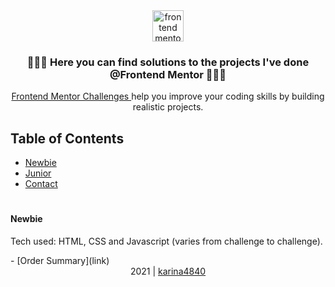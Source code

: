 <div align="center"> 
    <image align="center" height="50px" src="https://www.frontendmentor.io/static/images/logo-desktop.svg" alt="frontend mentor logo" >
</div>
   
<div>
<h3 align= "center">👩🏻‍💻 Here you can find solutions to the projects I've done @Frontend Mentor 👩🏻‍💻</h3>
    <div align="center">
    <p>    
    <a href="https://www.frontendmentor.io/challenges">
      Frontend Mentor Challenges
    </a>
     help you improve your coding skills by building realistic projects.
    </p>
</div>
</div>

## Table of Contents
- [Newbie](#newbie) 
- [Junior](#junior)  
- [Contact](#contact)

# <h4>Newbie
<p> Tech used: HTML, CSS and Javascript (varies from challenge to challenge). </p>
- [Order Summary](link)

    
    
    
    
    
<div align="center">
    2021 | <a href="https://github.com/karina4840"> karina4840 </a>
</div>
